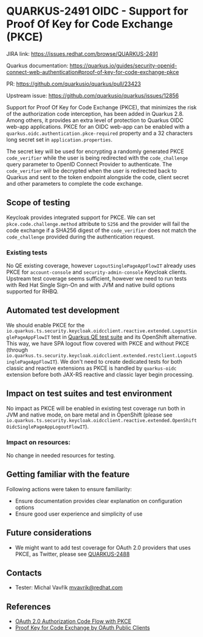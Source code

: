 # QUARKUS-2491 OIDC - Support for Proof Of Key for Code Exchange (PKCE)

JIRA link: https://issues.redhat.com/browse/QUARKUS-2491

Quarkus documentation: https://quarkus.io/guides/security-openid-connect-web-authentication#proof-of-key-for-code-exchange-pkce

PR: https://github.com/quarkusio/quarkus/pull/23423

Upstream issue: https://github.com/quarkusio/quarkus/issues/12856

Support for Proof Of Key for Code Exchange (PKCE), that minimizes the risk of the authorization code interception, has been added in Quarkus 2.8.
Among others, it provides an extra level of protection to Quarkus OIDC web-app applications.
PKCE for an OIDC web-app can be enabled with a `quarkus.oidc.authentication.pkce-required` property and a 32 characters long secret set in `application.properties`.

The secret key will be used for encrypting a randomly generated PKCE `code_verifier` while the user is being redirected with the `code_challenge` query parameter to OpenID Connect Provider to authenticate.
The `code_verifier` will be decrypted when the user is redirected back to Quarkus and sent to the token endpoint alongside the code, client secret and other parameters to complete the code exchange.

## Scope of testing
Keycloak provides integrated support for PKCE. We can set `pkce.code.challenge.method` attribute to `S256` and the provider will fail the code exchange if a SHA256 digest of the `code_verifier` does not match the `code_challenge` provided during the authentication request.

### Existing tests
No QE existing coverage, however `LogoutSinglePageAppFlowIT` already uses PKCE for `account-console` and `security-admin-console` Keycloak clients.
Upstream test coverage seems sufficient, however we need to run tests with Red Hat Single Sign-On and with JVM and native build options supported for RHBQ.

## Automated test development
We should enable PKCE for the `io.quarkus.ts.security.keycloak.oidcclient.reactive.extended.LogoutSinglePageAppFlowIT` test in [Quarkus QE test suite](https://github.com/quarkus-qe/quarkus-test-suite) and its OpenShift alternative.
This way, we have SPA logout flow covered with PKCE and without PKCE (through `io.quarkus.ts.security.keycloak.oidcclient.extended.restclient.LogoutSinglePageAppFlowIT`).
We don't need to create dedicated tests for both classic and reactive extensions as PKCE is handled by `quarkus-oidc` extension before both JAX-RS reactive and classic layer begin processing.

## Impact on test suites and test environment
No impact as PKCE will be enabled in existing test coverage run both in JVM and native mode, on bare metal and in OpenShift (please see `io.quarkus.ts.security.keycloak.oidcclient.reactive.extended.OpenShiftOidcSinglePageAppLogoutFlowIT`).

### Impact on resources:
No change in needed resources for testing.

## Getting familiar with the feature

Following actions were taken to ensure familiarity:
- Ensure documentation provides clear explanation on configuration options
- Ensure good user experience and simplicity of use

## Future considerations

- We might want to add test coverage for OAuth 2.0 providers that uses PKCE, as Twitter, please see [QUARKUS-2488](https://issues.redhat.com/browse/QUARKUS-2488)

## Contacts

* Tester: Michal Vavřík <mvavrik@redhat.com>

## References

- [OAuth 2.0 Authorization Code Flow with PKCE](https://developer.twitter.com/en/docs/authentication/oauth-2-0/authorization-code)
- [Proof Key for Code Exchange by OAuth Public Clients](https://datatracker.ietf.org/doc/html/rfc7636)
